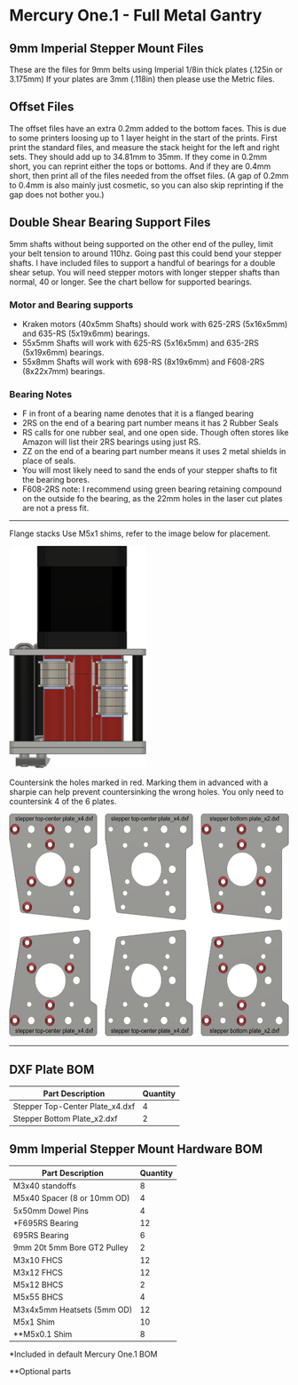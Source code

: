 # Mercury One.1 - Full Metal Gantry

## 9mm Imperial Stepper Mount Files

These are the files for 9mm belts using Imperial 1/8in thick plates (.125in or 3.175mm) If your plates are 3mm (.118in) then please use the Metric files.

## Offset Files

The offset files have an extra 0.2mm added to the bottom faces. This is due to some printers loosing up to 1 layer height in the start of the prints. First print the standard files, and measure the stack height for the left and right sets. They should add up to 34.81mm to 35mm. If they come in 0.2mm short, you can reprint either the tops or bottoms. And if they are 0.4mm short, then print all of the files needed from the offset files. (A gap of 0.2mm to 0.4mm is also mainly just cosmetic, so you can also skip reprinting if the gap does not bother you.)

## Double Shear Bearing Support Files

5mm shafts without being supported on the other end of the pulley, limit your belt tension to around 110hz. Going past this could bend your stepper shafts. I have included files to support a handful of bearings for a double shear setup. You will need stepper motors with longer stepper shafts than normal, 40 or longer. See the chart bellow for supported bearings.

### Motor and Bearing supports

- Kraken motors (40x5mm Shafts) should work with 625-2RS (5x16x5mm) and 635-RS (5x19x6mm) bearings.
- 55x5mm Shafts will work with 625-RS (5x16x5mm) and 635-2RS (5x19x6mm) bearings.
- 55x8mm Shafts will work with 698-RS (8x19x6mm) and F608-2RS (8x22x7mm) bearings.

### Bearing Notes

- F in front of a bearing name denotes that it is a flanged bearing
- 2RS on the end of a bearing part number means it has 2 Rubber Seals
- RS calls for one rubber seal, and one open side. Though often stores like Amazon will list their 2RS bearings using just RS.
- ZZ on the end of a bearing part number means it uses 2 metal shields in place of seals.
- You will most likely need to sand the ends of your stepper shafts to fit the bearing bores.
- F608-2RS note: I recommend using green bearing retaining compound on the outside fo the bearing, as the 22mm holes in the laser cut plates are not a press fit.

___

Flange stacks Use M5x1 shims, refer to the image below for placement.

<img src="../../Images/9mm_Stepper_Tower_Flange_Stack.png" alt="Stepper Mount Bearing Stacks" height="400">

Countersink the holes marked in red. Marking them in advanced with a sharpie can help prevent countersinking the wrong holes. You only need to countersink 4 of the 6 plates.

<img src="../../Images/Stepper_Mount_Countersink.png" alt="Stepper Mount Countersink Holes" height="400">

___

## DXF Plate BOM

| Part Description                       | Quantity |
|----------------------------------------|----------|
| Stepper Top-Center Plate_x4.dxf        | 4        |
| Stepper Bottom Plate_x2.dxf            | 2        |

## 9mm Imperial Stepper Mount Hardware BOM

| Part Description               | Quantity |
|--------------------------------|----------|
| M3x40 standoffs                | 8        |
| M5x40 Spacer (8 or 10mm OD)    | 4        |
| 5x50mm Dowel Pins              | 4        |
| *F695RS Bearing                | 12       |
| 695RS Bearing                  | 6        |
| 9mm 20t 5mm Bore GT2 Pulley    | 2        |
| M3x10 FHCS                     | 12       |
| M3x12 FHCS                     | 12       |
| M5x12 BHCS                     | 2        |
| M5x55 BHCS                     | 4        |
| M3x4x5mm Heatsets (5mm OD)     | 12       |
| M5x1 Shim                      | 10       |
| **M5x0.1 Shim                  | 8        |

*Included in default Mercury One.1 BOM

**Optional parts
